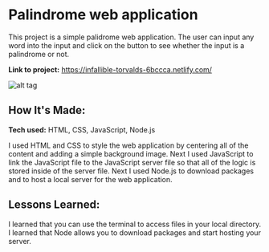 # Palindrome web application
This project is a simple palidrome web application. The user can input any word into the input and click on the button to see whether the input is a palindrome or not.


**Link to project:** https://infallible-torvalds-6bccca.netlify.com/

![alt tag](https://github.com/TimTran-Dev/node-palindrome-bootcamp/tree/answer)

## How It's Made:

**Tech used:** HTML, CSS, JavaScript, Node.js

I used HTML and CSS to style the web application by centering all of the content and adding a simple background image. Next I used JavaScript to link the JavaScript file to the JavaScript server file so that all of the logic is stored inside of the server file. Next I used Node.js to download packages and to host a local server for the web application.  

## Lessons Learned:

I learned that you can use the terminal to access files in your local directory. 
I learned that Node allows you to download packages and start hosting your server.
